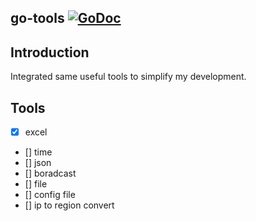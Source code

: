 ## go-tools [![GoDoc](https://pkg.go.dev/badge/github.com/eric-tech01/go-tools)](https://pkg.go.dev/github.com/eric-tech01/go-tools@v0.0.1)

## Introduction
Integrated same useful tools to simplify my development.

## Tools
- [x] excel 
- [] time
- [] json
- [] boradcast
- [] file
- [] config file
- [] ip to region convert

